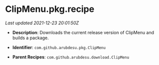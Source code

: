 # ClipMenu.pkg.recipe

_Last updated 2021-12-23 20:01:50Z_

- **Description**: Downloads the current release version of ClipMenu and builds a package.

- **Identifier**: `com.github.arubdesu.pkg.ClipMenu`

- **Parent Recipes**: `com.github.arubdesu.download.ClipMenu`
